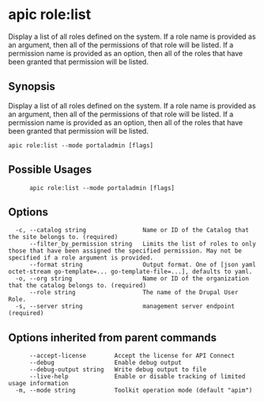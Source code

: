 # apic role:list

Display a list of all roles defined on the system. If a role name is provided as an argument, then all of the permissions of that role will be listed. If a permission name is provided as an option, then all of the roles that have been granted that permission will be listed.

## Synopsis

Display a list of all roles defined on the system. If a role name is provided as an argument, then all of the permissions of that role will be listed. If a permission name is provided as an option, then all of the roles that have been granted that permission will be listed.

```
apic role:list --mode portaladmin [flags]
```

## Possible Usages

```
      apic role:list --mode portaladmin [flags]
```

## Options

```
  -c, --catalog string                Name or ID of the Catalog that the site belongs to. (required)
      --filter_by_permission string   Limits the list of roles to only those that have been assigned the specified permission. May not be specified if a role argument is provided.
      --format string                 Output format. One of [json yaml octet-stream go-template=... go-template-file=...], defaults to yaml.
  -o, --org string                    Name or ID of the organization that the catalog belongs to. (required)
      --role string                   The name of the Drupal User Role.
  -s, --server string                 management server endpoint (required)
```

## Options inherited from parent commands

```
      --accept-license        Accept the license for API Connect
      --debug                 Enable debug output
      --debug-output string   Write debug output to file
      --live-help             Enable or disable tracking of limited usage information
  -m, --mode string           Toolkit operation mode (default "apim")
```

